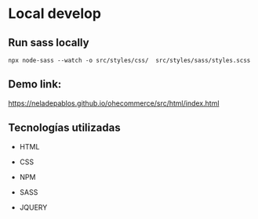 # Local develop

## Run sass locally
```
npx node-sass --watch -o src/styles/css/  src/styles/sass/styles.scss 
```


## Demo link:
https://neladepablos.github.io/ohecommerce/src/html/index.html


## Tecnologías utilizadas
* HTML

* CSS

* NPM
 
* SASS

* JQUERY